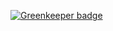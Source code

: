 

[![Greenkeeper badge](https://badges.greenkeeper.io/carpages/gemini-activator.svg)](https://greenkeeper.io/)